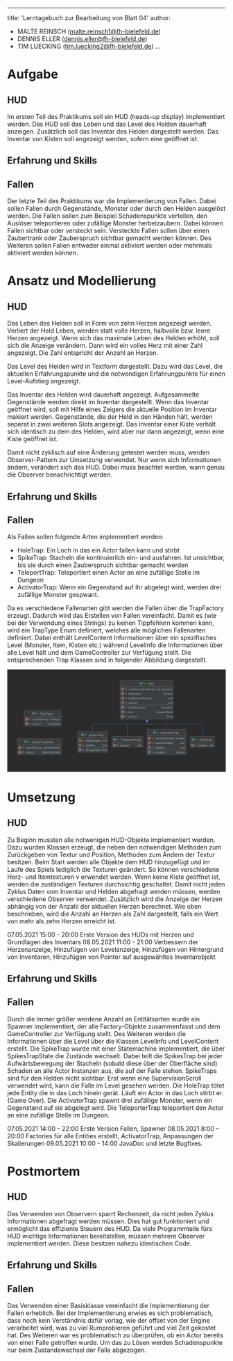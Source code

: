 ---
title:  'Lerntagebuch zur Bearbeitung von Blatt 04'
author:
- MALTE REINSCH (malte.reinsch1@fh-bielefeld.de)
- DENNIS ELLER (dennis.eller@fh-bielefeld.de)
- TIM LUECKING (tim.luecking2@fh-bielefeld.de)
  ...

<!--
Führen Sie zu jedem Aufgabenblatt und zum Projekt (Stationen 3-9) ein
Lerntagebuch in Ihrem Team. Kopieren Sie dazu diese Vorlage und füllen
Sie den Kopf entsprechend aus.

Im Lerntagebuch sollen Sie Ihr Vorgehen bei der Bearbeitung des jeweiligen
Aufgabenblattes vom ersten Schritt bis zur Abgabe der Lösung dokumentieren,
d.h. wie sind Sie die gestellte Aufgabe angegangen (und warum), was war
Ihr Plan und auf welche Probleme sind Sie bei der Umsetzung gestoßen und
wie haben Sie diese Probleme gelöst. Beachten Sie die vorgegebene Struktur.
Für jede Abgabe sollte ungefähr eine DIN-A4-Seite Text erstellt werden,
d.h. ca. 400 Wörter umfassen. Wer das Lerntagebuch nur ungenügend führt
oder es gar nicht mit abgibt, bekommt für die betreffende Abgabe 0 Punkte.

Checken Sie das Lerntagebuch mit in Ihr Projekt/Git-Repo ein.

Schreiben Sie den Text mit [Markdown](https://pandoc.org/MANUAL.html#pandocs-markdown).

Geben Sie das Lerntagebuch stets mit ab. Achtung: Wenn Sie Abbildungen
einbetten (etwa UML-Diagramme), denken Sie daran, diese auch abzugeben!

Beachten Sie auch die Hinweise im [Orga "Bewertung der Aufgaben"](pm_orga.html#punkte)
sowie [Praktikumsblatt "Lerntagebuch"](pm_praktikum.html#lerntagebuch).
-->


# Aufgabe

<!--
Bitte hier die zu lösende Aufgabe kurz in eigenen Worten beschreiben.
-->
## HUD
Im ersten Teil des Praktikums soll ein HUD (heads-up display) implementiert werden. Das HUD soll das Leben und das Level des
Helden dauerhaft anzeigen. Zusätzlich soll das Inventar des Helden dargestellt werden. Das Inventar von Kisten soll angezeigt
werden, sofern eine geöffnet ist.
## Erfahrung und Skills
## Fallen
Der letzte Teil des Praktikums war die Implementierung von Fallen. Dabei sollen Fallen durch Gegenstände, Monster oder
durch den Helden ausgelöst werden. Die Fallen sollen zum Beispiel Schadenspunkte verteilen, den Auslöser teleportieren 
oder zufällige Monster herbeizaubern. Dabei können Fallen sichtbar oder versteckt sein. Versteckte Fallen sollen über 
einen Zaubertrank oder Zauberspruch sichtbar gemacht werden können. Des Weiteren sollen Fallen entweder einmal aktiviert
werden oder mehrmals aktiviert werden können.
# Ansatz und Modellierung

<!--
Bitte hier den Lösungsansatz kurz beschreiben:
-   Wie sollte die Aufgabe gelöst werden?
-   Welche Techniken wollten Sie einsetzen?
-   Wie sah Ihre Modellierung aus (UML-Diagramm)?
-   Worauf müssen Sie konkret achten?
-->
## HUD
Das Leben des Helden soll in Form von zehn Herzen angezeigt werden. Verliert der Held Leben, werden statt volle Herzen, halbvolle
bzw. leere Herzen angezeigt. Wenn sich das maximale Leben des Helden erhöht, soll sich die Anzeige verändern. Dann wird ein volles 
Herz mit einer Zahl angezeigt. Die Zahl entspricht der Anzahl an Herzen.

Das Level des Helden wird in Textform dargestellt. Dazu wird das Level, die aktuellen Erfahrungspunkte und die notwendigen Erfahrungpunkte
für einen Level-Aufstieg angezeigt.

Das Inventar des Helden wird dauerhaft angezeigt. Aufgesammelte Gegenstände werden direkt im Inventar dargestellt. Wenn das Inventar
geöffnet wird, soll mit Hilfe eines Zeigers die aktuelle Position im Inventar makiert werden. Gegenstände, die der Held in den Händen
hält, werden seperat in zwei weiteren Slots angezeigt. Das Inventar einer Kiste verhält sich identisch zu dem des Helden, wird aber 
nur dann angezeigt, wenn eine Kiste geöffnet ist. 

Damit nicht zyklisch auf eine Änderung getestet werden muss, werden Observer-Pattern zur Umsetzung verwendet. Nur wenn sich Informationen
ändern, verändert sich das HUD. Dabei muss beachtet werden, wann genau die Observer benachrichtigt werden.
## Erfahrung und Skills
## Fallen

Als Fallen sollen folgende Arten implementiert werden:
- HoleTrap: Ein Loch in das ein Actor fallen kann und stirbt 
- SpikeTrap: Stacheln die kontinuierlich ein- und ausfahren. Ist unsichtbar, bis sie durch einen Zauberspruch sichtbar
gemacht werden
- TeleportTrap: Teleportiert einen Actor an eine zufällige Stelle im Dungeon
- ActivatorTrap: Wenn ein Gegenstand auf ihr abgelegt wird, werden drei zufällige Monster gespwant.

Da es verschiedene Fallenarten gibt werden die Fallen über die TrapFactory erzeugt. Dadurch wird das Erstellen von 
Fallen vereinfacht. Damit es (wie bei der Verwendung eines Strings) zu keinen Tippfehlern kommen kann, wird ein TrapType
Enum definiert, welches alle möglichen Fallenarten definiert. Dabei enthält LevelContent Informationen über ein
spezifisches Level (Monster, Item, Kisten etc.) während LevelInfo die Informationen über alle Level hält und dem 
GameController zur Verfügung stellt. Die entsprechenden Trap Klassen sind in folgender Abbildung dargestellt.

![ICombatable](./Blatt04/uml_trap.png "Trap Aufbau")


# Umsetzung

<!--
Bitte hier die Umsetzung der Lösung kurz beschreiben:
-   Was haben Sie gemacht,
-   an welchem Datum haben sie es gemacht,
-   wie lange hat es gedauert,
-   was war das Ergebnis?
-->

## HUD
Zu Beginn mussten alle notwenigen HUD-Objekte implementiert werden. Dazu wurden Klassen erzeugt, die neben den notwendigen
Methoden zum Zurückgeben von Textur und Position, Methoden zum Ändern der Textur besitzen. Beim Start werden alle Objekte
dem HUD hinzugefügt und im Laufe des Spiels lediglich die Texturen geändert. So können verschiedene Herz- und 
Itemtexturen v erwendet werden. Wenn keine Kiste geöffnet ist, werden die zuständigen Texturen durchsichtig geschaltet.
Damit nicht jeden Zyklus Daten vom Inventar und Helden abgefragt werden müssen, werden verschiedene Observer verwendet.
Zusätzlich wird die Anzeige der Herzen abhängig von der Anzahl der aktuellen Herzen berechnet. Wie oben beschrieben, 
wird die Anzahl an Herzen als Zahl dargestellt, falls ein Wert von mehr als zehn Herzen erreicht ist.


07.05.2021 15:00 - 20:00	Erste Version des HUDs mit Herzen und Grundlagen des Inventars
08.05.2021 11:00 - 21:00 	Verbessern der Herzenanzeige, Hinzufügen von Levelanzeige, Hinzufügen von Hintergrund von
							Inventaren, Hinzufügen von Pointer auf ausgewähltes Inventarobjekt
							

## Erfahrung und Skills
## Fallen
Durch die immer größer werdene Anzahl an Entitätsarten wurde ein Spawner implementiert, der alle Factory-Objekte
zusammenfasst und dem GameController zur Verfügung stellt. Des Weiteren werden die Informationen über die Level über die
Klassen LevelInfo und LevelContent erstellt.
Die SpikeTrap wurde mit einer Statemachine implementiert, die über SpikesTrapState die Zustände wechselt. Dabei teilt 
die SpikesTrap bei jeder Aufwärtsbewegung der Stacheln (sobald diese über der Oberfläche sind) Schaden an alle Actor 
Instanzen aus, die auf der Falle stehen. SpikeTraps sind für den Helden nicht sichtbar. Erst wenn eine SupervisionScroll
verwendet wird, kann die Falle im Level gesehen werden.
Die HoleTrap tötet jede Entity die in das Loch hinein gerät. Läuft ein Actor in das Loch stirbt er.
(Game Over). Die ActivatorTrap spawnt drei zufällige Monster, wenn ein Gegenstand auf sie abgelegt wird. Die
TeleporterTrap teleportiert den Actor an eine zufällige Stelle im Dungeon.

07.05.2021 14:00 – 22:00 Erste Version Fallen, Spawner
08.05.2021  8:00 – 20:00 Factories für alle Entities erstellt, ActivatorTrap, Anpassungen der Skalierungen
09.05.2021 10:00 - 14:00 JavaDoc und letzte Bugfixes.

# Postmortem
<!--
Bitte blicken Sie auf die Aufgabe, Ihren Lösungsansatz und die Umsetzung
kritisch zurück:
-   Was hat funktioniert, was nicht? Würden Sie noch einmal so vorgehen?
-   Welche Probleme sind bei der Umsetzung Ihres Lösungsansatzes aufgetreten?
-   Wie haben Sie die Probleme letztlich gelöst?
-->
## HUD
Das Verwenden von Observern sparrt Rechenzeit, da nicht jeden Zyklus Informationen abgefragt werden müssen. Dies hat
gut funktioniert und ermöglicht das effiziente Steuern des HUD. Da viele Programmteile fürs HUD wichtige Informationen 
bereitstellen, müssen mehrere Observer implementiert werden. Diese besitzen nahezu identischen Code.

## Erfahrung und Skills
## Fallen
Das Verwenden einer Basisklasse vereinfacht die Implementierung der Fallen erheblich. Bei der Implementierung erwies es 
sich problematisch, dass noch kein Verständnis dafür vorlag, wie der offset von der Engine verarbeitet wird, was zu viel
Rumprobieren geführt und viel Zeit gekostet hat. Des Weiteren war es problematisch zu überprüfen, ob ein Actor bereits 
von einer Falle getroffen wurde. Um das zu Lösen werden Schadenspunkte nur beim Zustandswechsel der Falle abgezogen.